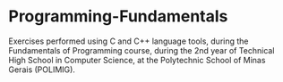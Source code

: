 # Programming-Fundamentals
Exercises performed using C and C++ language tools, during the Fundamentals of Programming course, during the 2nd year of Technical High School in Computer Science, at the Polytechnic School of Minas Gerais (POLIMIG).
